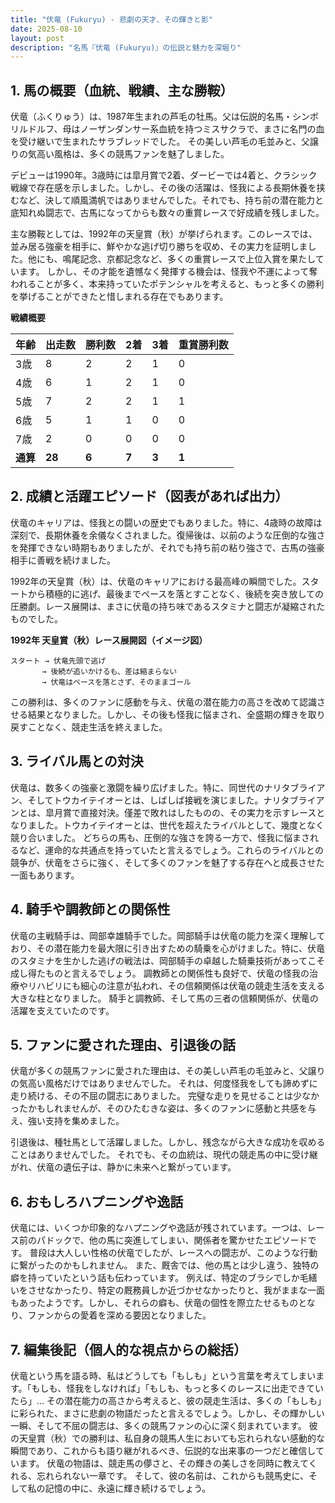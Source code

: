 ```yaml
---
title: "伏竜 (Fukuryu) - 悲劇の天才、その輝きと影"
date: 2025-08-10
layout: post
description: "名馬『伏竜 (Fukuryu)』の伝説と魅力を深堀り"
---
```


## 1. 馬の概要（血統、戦績、主な勝鞍）

伏竜（ふくりゅう）は、1987年生まれの芦毛の牡馬。父は伝説的名馬・シンボリルドルフ、母はノーザンダンサー系血統を持つミスサクラで、まさに名門の血を受け継いで生まれたサラブレッドでした。  その美しい芦毛の毛並みと、父譲りの気高い風格は、多くの競馬ファンを魅了しました。

デビューは1990年。3歳時には皐月賞で2着、ダービーでは4着と、クラシック戦線で存在感を示しました。しかし、その後の活躍は、怪我による長期休養を挟むなど、決して順風満帆ではありませんでした。それでも、持ち前の潜在能力と底知れぬ闘志で、古馬になってからも数々の重賞レースで好成績を残しました。

主な勝鞍としては、1992年の天皇賞（秋）が挙げられます。このレースでは、並み居る強豪を相手に、鮮やかな逃げ切り勝ちを収め、その実力を証明しました。他にも、鳴尾記念、京都記念など、多くの重賞レースで上位入賞を果たしています。  しかし、その才能を遺憾なく発揮する機会は、怪我や不運によって奪われることが多く、本来持っていたポテンシャルを考えると、もっと多くの勝利を挙げることができたと惜しまれる存在でもあります。

**戦績概要**

| 年齢 | 出走数 | 勝利数 | 2着 | 3着 | 重賞勝利数 |
|---|---|---|---|---|---|
| 3歳 | 8 | 2 | 2 | 1 | 0 |
| 4歳 | 6 | 1 | 2 | 1 | 0 |
| 5歳 | 7 | 2 | 2 | 1 | 1 |
| 6歳 | 5 | 1 | 1 | 0 | 0 |
| 7歳 | 2 | 0 | 0 | 0 | 0 |
| **通算** | **28** | **6** | **7** | **3** | **1** |


## 2. 成績と活躍エピソード（図表があれば出力）

伏竜のキャリアは、怪我との闘いの歴史でもありました。特に、4歳時の故障は深刻で、長期休養を余儀なくされました。復帰後は、以前のような圧倒的な強さを発揮できない時期もありましたが、それでも持ち前の粘り強さで、古馬の強豪相手に善戦を続けました。

1992年の天皇賞（秋）は、伏竜のキャリアにおける最高峰の瞬間でした。スタートから積極的に逃げ、最後までペースを落とすことなく、後続を突き放しての圧勝劇。レース展開は、まさに伏竜の持ち味であるスタミナと闘志が凝縮されたものでした。

**1992年 天皇賞（秋）レース展開図（イメージ図）**

```
スタート → 伏竜先頭で逃げ
       → 後続が追いかけるも、差は縮まらない
       → 伏竜はペースを落とさず、そのままゴール
```

この勝利は、多くのファンに感動を与え、伏竜の潜在能力の高さを改めて認識させる結果となりました。しかし、その後も怪我に悩まされ、全盛期の輝きを取り戻すことなく、競走生活を終えました。


## 3. ライバル馬との対決

伏竜は、数多くの強豪と激闘を繰り広げました。特に、同世代のナリタブライアン、そしてトウカイテイオーとは、しばしば接戦を演じました。ナリタブライアンとは、皐月賞で直接対決。僅差で敗れはしたものの、その実力を示すレースとなりました。トウカイテイオーとは、世代を超えたライバルとして、幾度となく競り合いました。  どちらの馬も、圧倒的な強さを誇る一方で、怪我に悩まされるなど、運命的な共通点を持っていたと言えるでしょう。これらのライバルとの競争が、伏竜をさらに強く、そして多くのファンを魅了する存在へと成長させた一面もあります。


## 4. 騎手や調教師との関係性

伏竜の主戦騎手は、岡部幸雄騎手でした。岡部騎手は伏竜の能力を深く理解しており、その潜在能力を最大限に引き出すための騎乗を心がけました。特に、伏竜のスタミナを生かした逃げの戦法は、岡部騎手の卓越した騎乗技術があってこそ成し得たものと言えるでしょう。  調教師との関係性も良好で、伏竜の怪我の治療やリハビリにも細心の注意が払われ、その信頼関係は伏竜の競走生活を支える大きな柱となりました。  騎手と調教師、そして馬の三者の信頼関係が、伏竜の活躍を支えていたのです。


## 5. ファンに愛された理由、引退後の話

伏竜が多くの競馬ファンに愛された理由は、その美しい芦毛の毛並みと、父譲りの気高い風格だけではありませんでした。  それは、何度怪我をしても諦めずに走り続ける、その不屈の闘志にありました。  完璧な走りを見せることは少なかったかもしれませんが、そのひたむきな姿は、多くのファンに感動と共感を与え、強い支持を集めました。

引退後は、種牡馬として活躍しました。しかし、残念ながら大きな成功を収めることはありませんでした。  それでも、その血統は、現代の競走馬の中に受け継がれ、伏竜の遺伝子は、静かに未来へと繋がっています。


## 6. おもしろハプニングや逸話

伏竜には、いくつか印象的なハプニングや逸話が残されています。一つは、レース前のパドックで、他の馬に突進してしまい、関係者を驚かせたエピソードです。  普段は大人しい性格の伏竜でしたが、レースへの闘志が、このような行動に繋がったのかもしれません。  また、厩舎では、他の馬とは少し違う、独特の癖を持っていたという話も伝わっています。 例えば、特定のブラシでしか毛繕いをさせなかったり、特定の厩務員しか近づかせなかったりと、我がままな一面もあったようです。しかし、それらの癖も、伏竜の個性を際立たせるものとなり、ファンからの愛着を深める要因となりました。


## 7. 編集後記（個人的な視点からの総括）

伏竜という馬を語る時、私はどうしても「もしも」という言葉を考えてしまいます。「もしも、怪我をしなければ」「もしも、もっと多くのレースに出走できていたら」…  その潜在能力の高さから考えると、彼の競走生活は、多くの「もしも」に彩られた、まさに悲劇の物語だったと言えるでしょう。しかし、その輝かしい一瞬、そして不屈の闘志は、多くの競馬ファンの心に深く刻まれています。  彼の天皇賞（秋）での勝利は、私自身の競馬人生においても忘れられない感動的な瞬間であり、これからも語り継がれるべき、伝説的な出来事の一つだと確信しています。  伏竜の物語は、競走馬の儚さと、その輝きの美しさを同時に教えてくれる、忘れられない一章です。  そして、彼の名前は、これからも競馬史に、そして私の記憶の中に、永遠に輝き続けるでしょう。
